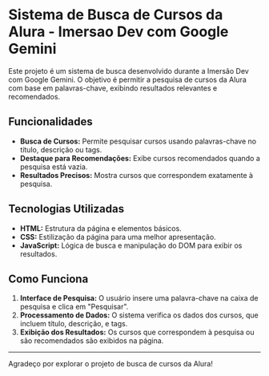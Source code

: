 # Sistema de Busca de Cursos da Alura - Imersao Dev com Google Gemini

Este projeto é um sistema de busca desenvolvido durante a Imersão Dev com Google Gemini. O objetivo é permitir a pesquisa de cursos da Alura com base em palavras-chave, exibindo resultados relevantes e recomendados.

## Funcionalidades

- **Busca de Cursos:** Permite pesquisar cursos usando palavras-chave no título, descrição ou tags.
- **Destaque para Recomendações:** Exibe cursos recomendados quando a pesquisa está vazia.
- **Resultados Precisos:** Mostra cursos que correspondem exatamente à pesquisa.

## Tecnologias Utilizadas

- **HTML:** Estrutura da página e elementos básicos.
- **CSS:** Estilização da página para uma melhor apresentação.
- **JavaScript:** Lógica de busca e manipulação do DOM para exibir os resultados.

## Como Funciona

1. **Interface de Pesquisa:** O usuário insere uma palavra-chave na caixa de pesquisa e clica em "Pesquisar".
2. **Processamento de Dados:** O sistema verifica os dados dos cursos, que incluem título, descrição, e tags.
3. **Exibição dos Resultados:** Os cursos que correspondem à pesquisa ou são recomendados são exibidos na página.

---

Agradeço por explorar o projeto de busca de cursos da Alura!
